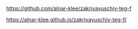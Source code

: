 https://github.com/alnar-klee/zakrivayuschiy-teg-f

https://alnar-klee.github.io/zakrivayuschiy-teg-f/
